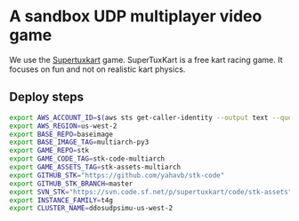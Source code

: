 # A sandbox UDP multiplayer video game 

We use the [Supertuxkart](https://supertuxkart.net/) game. SuperTuxKart is a free kart racing game. It focuses on fun and not on realistic kart physics. 

## Deploy steps

```bash
export AWS_ACCOUNT_ID=$(aws sts get-caller-identity --output text --query Account)
export AWS_REGION=us-west-2
export BASE_REPO=baseimage
export BASE_IMAGE_TAG=multiarch-py3
export GAME_REPO=stk
export GAME_CODE_TAG=stk-code-multiarch
export GAME_ASSETS_TAG=stk-assets-multiarch
export GITHUB_STK="https://github.com/yahavb/stk-code"
export GITHUB_STK_BRANCH=master
export SVN_STK="https://svn.code.sf.net/p/supertuxkart/code/stk-assets"
export INSTANCE_FAMILY=t4g
export CLUSTER_NAME=ddosudpsimu-us-west-2
```

